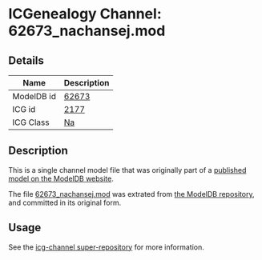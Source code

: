 # ICGenealogy Channel: 62673\_nachansej.mod

## Details

Name | Description
---- | -----------
ModelDB id | [62673](http://senselab.med.yale.edu/ModelDB/ShowModel.cshtml?model=62673)
ICG id | [2177](http://icg.neurotheory.ox.ac.uk/channels/2/2177)
ICG Class | [Na](http://icg.neurotheory.ox.ac.uk/channels/2)

## Description

This is a single channel model file that was originally part of a [published model on the ModelDB website](http://senselab.med.yale.edu/mModelDB/ShowModel.cshtml?model=62673).

The file [62673\_nachansej.mod](62673_nachansej.mod) was extrated from [the ModelDB repository](http://senselab.med.yale.edu/ModelDB/ShowModel.cshtml?model=62673), and committed in its original form.

## Usage

See the [icg-channel super-repository](https://github.com/icgenealogy/icg-channels) for more information.